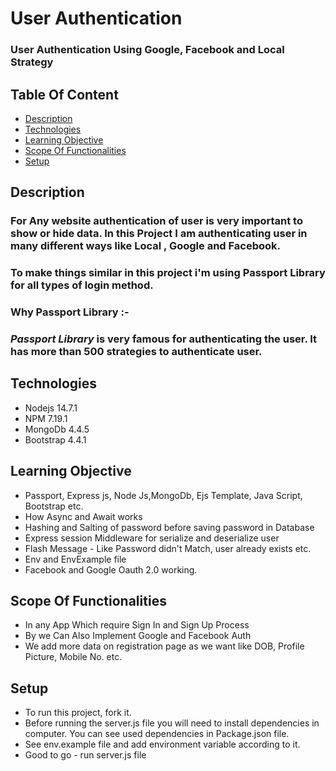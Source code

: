 # User Authentication

### User Authentication Using Google, Facebook and Local Strategy


## Table Of Content


- [Description](#description)
- [Technologies](#technologies)
- [Learning Objective](#learning-objective)
- [Scope Of Functionalities](#scope-of-functionalities)
- [Setup](#setup)

## Description


### For Any website authentication of user is very important to show or hide data. In this Project I am authenticating user in many different ways like **Local** , **Google** and **Facebook**.

### To make things similar in this project i'm using **Passport Library** for all types of login method.

### Why Passport Library :-

### _Passport Library_ is very famous for authenticating the user. It has more than 500 strategies to authenticate user.

## Technologies


- Nodejs 14.7.1
- NPM 7.19.1
- MongoDb 4.4.5
- Bootstrap 4.4.1

## Learning Objective


- Passport, Express js, Node Js,MongoDb, Ejs Template, Java Script, Bootstrap etc.
- How Async and Await works
- Hashing and Salting of password before saving password in Database
- Express session Middleware for serialize and deserialize user
- Flash Message - Like Password didn't Match, user already exists etc.
- Env and EnvExample file
- Facebook and Google Oauth 2.0 working.

## Scope Of Functionalities

- In any App Which require Sign In and Sign Up Process
- By we Can Also Implement Google and Facebook Auth
- We add more data on registration page as we want like DOB, Profile Picture, Mobile No. etc.
## Setup


- To run this project, fork it.
- Before running the server.js file you will need to install dependencies in computer. You can see used dependencies in Package.json file.
- See env.example file and add environment variable according to it.
- Good to go - run server.js file
